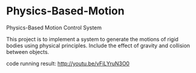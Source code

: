 # Physics-Based-Motion
Physics-Based Motion Control System

This project is to implement a system to generate the motions of rigid bodies using physical principles. Include the effect of gravity and collision between objects.

code running result: http://youtu.be/vFiLYruN3O0

